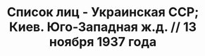 ---
title: Список лиц - Украинская ССР; Киев. Юго-Западная ж.д. // 13 ноября 1937 года
description: РГАСПИ, ф.17, оп.171, дело 412, лист 187
images:
- /disk/pictures/v04/17-171-412-187.jpg
- /disk/pictures/v04/17-171-412-188.jpg
- /disk/pictures/v04/17-171-412-189.jpg
- /disk/pictures/v04/17-171-412-190.jpg
- /disk/pictures/v04/17-171-412-191.jpg
- /disk/pictures/v04/17-171-412-192.jpg
---
